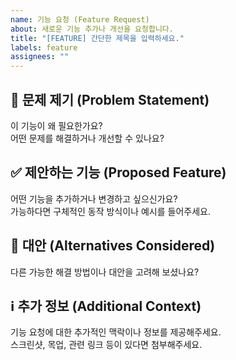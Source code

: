 ```yaml
---
name: 기능 요청 (Feature Request)
about: 새로운 기능 추가나 개선을 요청합니다.
title: "[FEATURE] 간단한 제목을 입력하세요."
labels: feature
assignees: ""
---
```


## 📌 문제 제기 (Problem Statement)

이 기능이 왜 필요한가요?  
어떤 문제를 해결하거나 개선할 수 있나요?

## ✅ 제안하는 기능 (Proposed Feature)

어떤 기능을 추가하거나 변경하고 싶으신가요?  
가능하다면 구체적인 동작 방식이나 예시를 들어주세요.

## 🔁 대안 (Alternatives Considered)

다른 가능한 해결 방법이나 대안을 고려해 보셨나요?

## ℹ️ 추가 정보 (Additional Context)

기능 요청에 대한 추가적인 맥락이나 정보를 제공해주세요.  
스크린샷, 목업, 관련 링크 등이 있다면 첨부해주세요.
